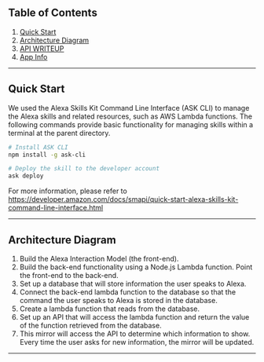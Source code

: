 ## Table of Contents

1. [ Quick Start ](#QuickStart)
2. [ Architecture Diagram ](#ArchitectureDiagram)
3. [ API WRITEUP ](#ApiWriteup)
4. [ App Info ](#AppInfo)

---

<a name="QuickStart"></a>
## Quick Start
We used the Alexa Skills Kit Command Line Interface (ASK CLI) to manage the Alexa skills and related resources, such as AWS Lambda functions. The following commands provide basic functionality for managing skills within a terminal at the parent directory.
```bash
# Install ASK CLI
npm install -g ask-cli

# Deploy the skill to the developer account
ask deploy
```
For more information, please refer to
https://developer.amazon.com/docs/smapi/quick-start-alexa-skills-kit-command-line-interface.html

---
<a name="ArchitectureDiagram"></a>
## Architecture Diagram
1. Build the Alexa Interaction Model (the front-end).
2. Build the back-end functionality using a Node.js Lambda function. Point the front-end to the back-end.
3. Set up a database that will store information the user speaks to Alexa.
4. Connect the back-end lambda function to the database so that the command the user speaks to Alexa is stored in the database.
5. Create a lambda function that reads from the database.
6. Set up an API that will access the lambda function and return the value of the function retrieved from the database.
7. This mirror will access the API to determine which information to show. Every time the user asks for new information, the mirror will be updated.
---
